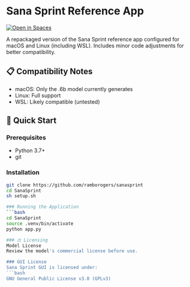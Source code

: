 # Sana Sprint Reference App

[![Open in Spaces](https://img.shields.io/badge/🤗-Demo%20on%20HF%20Spaces-blue)](https://huggingface.co/spaces/Efficient-Large-Model/SanaSprint)

A repackaged version of the Sana Sprint reference app configured for macOS and Linux (including WSL). Includes minor code adjustments for better compatibility.

## 📋 Compatibility Notes
- macOS: Only the .6b model currently generates
- Linux: Full support
- WSL: Likely compatible (untested)

## 🚀 Quick Start

### Prerequisites
- Python 3.7+
- git

### Installation
```bash
git clone https://github.com/ramborogers/sanasprint 
cd SanaSprint
sh setup.sh

### Running the Application
```bash
cd SanaSprint
source .venv/bin/activate
python app.py

### ⚖️ Licensing
Model License
Review the model's commercial license before use.

### GUI License
Sana Sprint GUI is licensed under:
```bash
GNU General Public License v3.0 (GPLv3)
